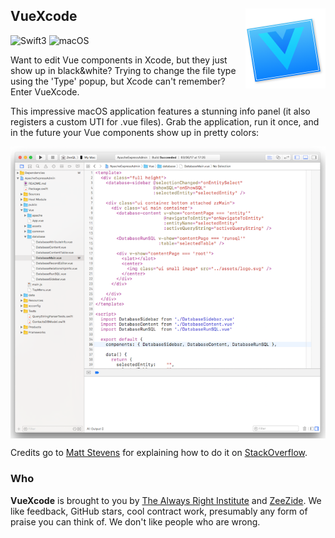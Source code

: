 <h2>VueXcode
<img src="VueXcode/Assets.xcassets/AppIcon.appiconset/VueAppIcon256.png"
     align="right" width="128" height="128" />
</h2>

![Swift3](https://img.shields.io/badge/swift-3-blue.svg)
![macOS](https://img.shields.io/badge/os-macOS-green.svg?style=flat)

Want to edit Vue components in Xcode, but they just show up in black&white?
Trying to change the file type using the 'Type' popup, 
but Xcode can't remember?
Enter VueXcode.

This impressive macOS application features a stunning info panel
(it also registers a custom UTI for .vue files).
Grab the application, run it once, and in the future your Vue components
show up in pretty colors:

<img src="assets/screenshot.png" align="center" 
     style="display: block; text-align:center "/>

Credits go to
[Matt Stevens](https://stackoverflow.com/users/22368/matt-stevens)
for explaining how to do it on
[StackOverflow](https://stackoverflow.com/questions/9050035/how-to-make-xcode-recognize-a-custom-file-extension-as-objective-c-for-syntax-hi).

### Who

**VueXcode** is brought to you by
[The Always Right Institute](http://www.alwaysrightinstitute.com)
and
[ZeeZide](http://zeezide.de).
We like feedback, GitHub stars, cool contract work,
presumably any form of praise you can think of.
We don't like people who are wrong.
